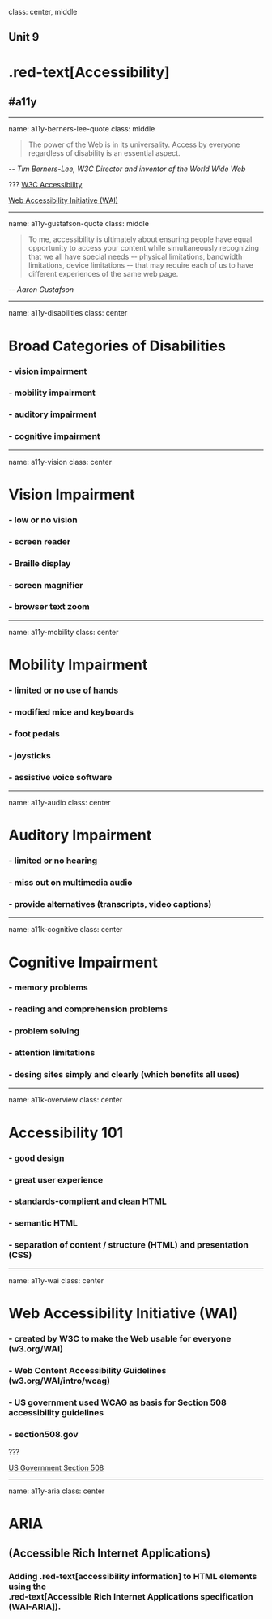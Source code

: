 class: center, middle

## Unit 9
# .red-text[Accessibility]
## \#a11y

---

name: a11y-berners-lee-quote
class: middle

> The power of the Web is in its universality. Access by everyone regardless of disability is an essential aspect.

<cite>-- Tim Berners-Lee, W3C Director and inventor of the World Wide Web</cite>

???
[W3C Accessibility](http://www.w3.org/standards/webdesign/accessibility)

[Web Accessibility Initiative (WAI)](http://www.w3.org/WAI/)

---

name: a11y-gustafson-quote
class: middle

> To me, accessibility is ultimately about ensuring people have equal opportunity to access your content while simultaneously recognizing that we all have special needs -- physical limitations, bandwidth limitations, device limitations -- that may require each of us to have different experiences of the same web page.

<cite>-- Aaron Gustafson</cite>

---

name: a11y-disabilities
class: center

# Broad Categories of Disabilities

### - vision impairment
### - mobility impairment
### - auditory impairment
### - cognitive impairment

---

name: a11y-vision
class: center

# Vision Impairment

### - low or no vision
### - screen reader
### - Braille display
### - screen magnifier
### - browser text zoom

---

name: a11y-mobility
class: center

# Mobility Impairment

### - limited or no use of hands
### - modified mice and keyboards
### - foot pedals
### - joysticks
### - assistive voice software

---

name: a11y-audio
class: center

# Auditory Impairment

### - limited or no hearing
### - miss out on multimedia audio
### - provide alternatives (transcripts, video captions)

---

name: a11k-cognitive
class: center

# Cognitive Impairment

### - memory problems
### - reading and comprehension problems
### - problem solving
### - attention limitations
### - desing sites simply and clearly (which benefits all uses)
---

name: a11k-overview
class: center

# Accessibility 101

### - good design
### - great user experience
### - standards-complient and clean HTML
### - semantic HTML
### - separation of content / structure (HTML) and presentation (CSS)

---


name: a11y-wai
class: center

# Web Accessibility Initiative (WAI)

 ### - created by W3C to make the Web usable for everyone (w3.org/WAI)
 ### - Web Content Accessibility Guidelines (w3.org/WAI/intro/wcag)
 ### - US government used WCAG as basis for Section 508 accessibility guidelines
 ### - section508.gov

???

[US Government Section 508](http://section508.gov)

---

name: a11y-aria
class: center

# ARIA
## (Accessible Rich Internet Applications)

### Adding .red-text[accessibility information] to HTML elements using the<br> .red-text[Accessible Rich Internet Applications specification (WAI-ARIA]).
